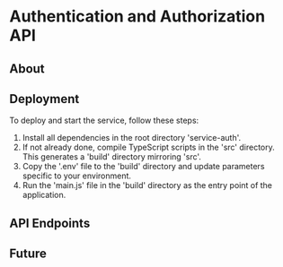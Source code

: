 # Authentication and Authorization API

## About

## Deployment

To deploy and start the service, follow these steps:

1. Install all dependencies in the root directory 'service-auth'.
2. If not already done, compile TypeScript scripts in the 'src' directory. This generates a 'build' directory mirroring 'src'.
3. Copy the '.env' file to the 'build' directory and update parameters specific to your environment.
4. Run the 'main.js' file in the 'build' directory as the entry point of the application.

## API Endpoints

## Future
